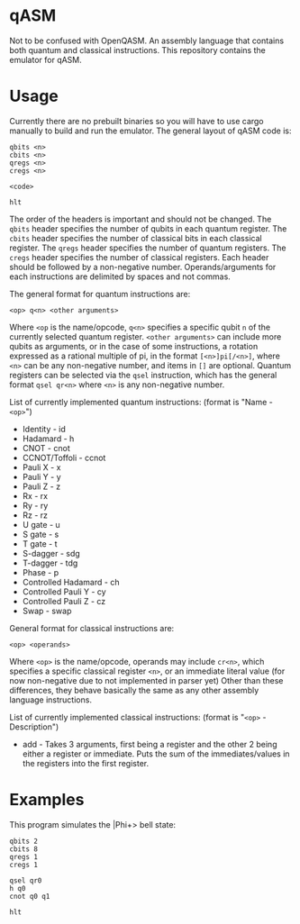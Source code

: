 # qASM

Not to be confused with OpenQASM. An assembly language that contains both quantum and classical instructions.
This repository contains the emulator for qASM.

# Usage

Currently there are no prebuilt binaries so you will have to use cargo manually to build and run the emulator.
The general layout of qASM code is:

```
qbits <n>
cbits <n>
qregs <n>
cregs <n>

<code>

hlt
```

The order of the headers is important and should not be changed. The `qbits` header specifies the number of
qubits in each quantum register. The `cbits` header specifies the number of classical bits in each classical
register. The `qregs` header specifies the number of quantum registers. The `cregs` header specifies the number
of classical registers. Each header should be followed by a non-negative number. Operands/arguments for each
instructions are delimited by spaces and not commas.

The general format for quantum instructions are:
```
<op> q<n> <other arguments>
```
Where `<op` is the name/opcode, `q<n>` specifies a specific qubit `n` of the currently selected quantum register.
`<other arguments>` can include more qubits as arguments, or in the case of some instructions, a rotation expressed
as a rational multiple of pi, in the format `[<n>]pi[/<n>]`, where `<n>` can be any non-negative number, and items
in `[]` are optional. Quantum registers can be selected via the `qsel` instruction, which has the general format
`qsel qr<n>` where `<n>` is any non-negative number.

List of currently implemented quantum instructions: (format is "Name - `<op>`")
- Identity - id
- Hadamard - h
- CNOT - cnot
- CCNOT/Toffoli - ccnot
- Pauli X - x
- Pauli Y - y
- Pauli Z - z
- Rx - rx
- Ry - ry
- Rz - rz
- U gate - u
- S gate - s
- T gate - t
- S-dagger - sdg
- T-dagger - tdg
- Phase - p
- Controlled Hadamard - ch
- Controlled Pauli Y - cy
- Controlled Pauli Z - cz
- Swap - swap

General format for classical instructions are:
```
<op> <operands>
```
Where `<op>` is the name/opcode, operands may include `cr<n>`, which specifies a specific classical register `<n>`, or
an immediate literal value (for now non-negative due to not implemented in parser yet) Other than these differences,
they behave basically the same as any other assembly language instructions.

List of currently implemented classical instructions: (format is "`<op>` - Description")
- add - Takes 3 arguments, first being a register and the other 2 being either a register or immediate. Puts the sum of the
immediates/values in the registers into the first register.

# Examples
This program simulates the |Phi+> bell state:
```
qbits 2
cbits 8
qregs 1
cregs 1

qsel qr0
h q0
cnot q0 q1

hlt
```

